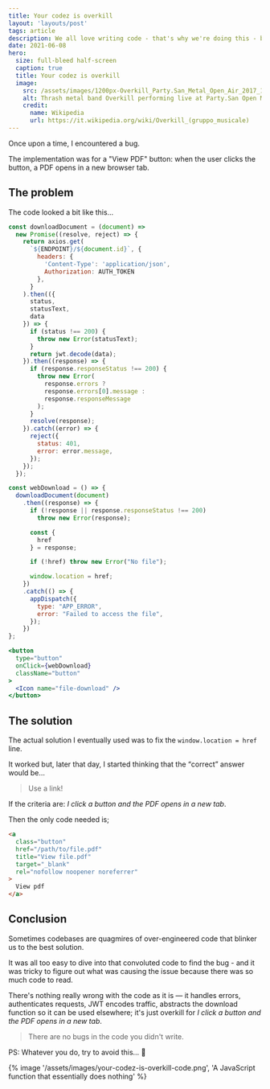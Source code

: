 ```yaml
---
title: Your codez is overkill
layout: 'layouts/post'
tags: article
description: We all love writing code - that's why we're doing this - but sometimes we can seriously over-engineer things.
date: 2021-06-08
hero:
  size: full-bleed half-screen
  caption: true
  title: Your codez is overkill
  image:
    src: /assets/images/1200px-Overkill_Party.San_Metal_Open_Air_2017_19.jpg
    alt: Thrash metal band Overkill performing live at Party.San Open Metal 2017
    credit:
      name: Wikipedia
      url: https://it.wikipedia.org/wiki/Overkill_(gruppo_musicale)
---
```


Once upon a time, I encountered a bug.

The implementation was for a "View PDF" button: when the user clicks the button, a PDF opens in a new browser tab.

## The problem

The code looked a bit like this&hellip;

```jsx
const downloadDocument = (document) =>
  new Promise((resolve, reject) => {
    return axios.get(
      `${ENDPOINT}/${document.id}`, {
        headers: {
          'Content-Type': 'application/json',
          Authorization: AUTH_TOKEN
        },
      }
    ).then(({
      status,
      statusText,
      data
    }) => {
      if (status !== 200) {
        throw new Error(statusText);
      }
      return jwt.decode(data);
    }).then((response) => {
      if (response.responseStatus !== 200) {
        throw new Error(
          response.errors ?
          response.errors[0].message :
          response.responseMessage
        );
      }
      resolve(response);
    }).catch((error) => {
      reject({
        status: 401,
        error: error.message,
      });
    });
  });

const webDownload = () => {
  downloadDocument(document)
    .then((response) => {
      if (!response || response.responseStatus !== 200)
        throw new Error(response);

      const {
        href
      } = response;

      if (!href) throw new Error("No file");

      window.location = href;
    })
    .catch(() => {
      appDispatch({
        type: "APP_ERROR",
        error: "Failed to access the file",
      });
    })
};

<button
  type="button"
  onClick={webDownload}
  className="button"
>
  <Icon name="file-download" />
</button>
```

## The solution

The actual solution I eventually used was to fix the `window.location = href` line. 

It worked but, later that day, I started thinking that the <q>correct</q> answer would be&hellip;

> Use a link!

If the criteria are: _I click a button and the PDF opens in a new tab_.

Then the only code needed is;

```html
<a 
  class="button"
  href="/path/to/file.pdf"
  title="View file.pdf"
  target="_blank"
  rel="nofollow noopener noreferrer"
>
  View pdf
</a>
```

## Conclusion

Sometimes codebases are quagmires of over-engineered code that blinker us to the best solution.

It was all too easy to dive into that convoluted code to find the bug - and it was tricky to figure out what was causing the issue because there was so much code to read.

There's nothing really wrong with the code as it is &mdash; it handles errors, authenticates requests, JWT encodes traffic, abstracts the download function so it can be used elsewhere; it's just overkill for _I click a button and the PDF opens in a new tab_.

> There are no bugs in the code you didn't write.

PS: Whatever you do, try to avoid this&hellip; 🤣

{% image '/assets/images/your-codez-is-overkill-code.png', 'A JavaScript function that essentially does nothing' %}
